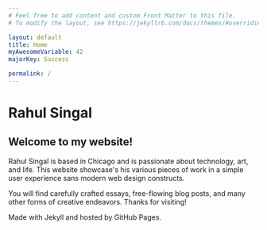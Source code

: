 ```yaml
---
# Feel free to add content and custom Front Matter to this file.
# To modify the layout, see https://jekyllrb.com/docs/themes/#overriding-theme-defaults

layout: default
title: Home
myAwesomeVariable: 42
majorKey: Success

permalink: /
---
```


# Rahul Singal

## Welcome to my website! 

Rahul Singal is based in Chicago and is passionate about technology, art, and life. This website showcase's his various pieces of work in a simple user experience sans modern web design constructs.

You will find carefully crafted essays, free-flowing blog posts, and many other forms of creative endeavors. Thanks for visiting!

Made with Jekyll and hosted by GitHub Pages. 